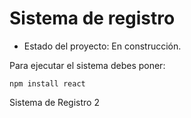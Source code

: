 <h1> Sistema de registro </h1>

- Estado del proyecto: En construcción.

Para ejecutar el sistema debes poner:

````npm install react````

Sistema de Registro 2
